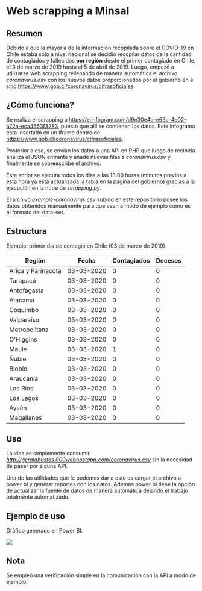 # Web scrapping a Minsal

## Resumen

Debido a que la mayoría de la información recopilada sobre el COVID-19 en Chile estaba solo a nivel nacional se decidió recopilar datos de la cantidad de contagiados y fallecidos **por región** desde el primer contagiado en Chile, el 3 de marzo de 2019 hasta el 5 de abril de 2019.  Luego, empezó a utilizarse web scrapping rellenando de manera automática el archivo *coronavirus.csv* con los nuevos datos proporcionados por el gobierno en el sitio https://www.gob.cl/coronavirus/cifrasoficiales.

## ¿Cómo funciona?

Se realiza el scrapping a https://e.infogram.com/d9e30e4b-e63c-4e02-a72a-eca4653f3283, puesto que allí se contienen los datos. Este infograma esta insertado en un iframe dentro de https://www.gob.cl/coronavirus/cifrasoficiales. 

Posterior a eso, se envian los datos a una API en PHP que luego de recibirla analiza el JSON entrante y añade nuevas filas a *coronavirus.csv* y finalmente se sobreescribe el archivo.

Este script se ejecuta todos los días a las 13:00 horas (minutos previos a esta hora ya está actualizada la tabla en la pagina del gobierno) gracias a la ejecución en la nube de *scrapping.py*.

El archivo *example-coronavirus.csv* subido en este repositorio posee los datos obtenidos manualmente para que vean a modo de ejemplo como es el formato del data-set.

## Estructura

Ejemplo: primer día de contagio en Chile (03 de marzo de 2019).

| Región             | Fecha      | Contagiados | Decesos |
| ------------------ | ---------- | ----------- | ------- |
| Arica y Parinacota | 03-03-2020 | 0           | 0       |
| Tarapacá           | 03-03-2020 | 0           | 0       |
| Antofagasta        | 03-03-2020 | 0           | 0       |
| Atacama            | 03-03-2020 | 0           | 0       |
| Coquimbo           | 03-03-2020 | 0           | 0       |
| Valparaíso         | 03-03-2020 | 0           | 0       |
| Metropolitana      | 03-03-2020 | 0           | 0       |
| O’Higgins          | 03-03-2020 | 0           | 0       |
| Maule              | 03-03-2020 | 1           | 0       |
| Ñuble              | 03-03-2020 | 0           | 0       |
| Biobío             | 03-03-2020 | 0           | 0       |
| Araucanía          | 03-03-2020 | 0           | 0       |
| Los Ríos           | 03-03-2020 | 0           | 0       |
| Los Lagos          | 03-03-2020 | 0           | 0       |
| Aysén              | 03-03-2020 | 0           | 0       |
| Magallanes         | 03-03-2020 | 0           | 0       |

## Uso

La idea es simplemente consumir *http://geraldbustos.000webhostapp.com/coronavirus.csv* sin la necesidad de pasar por alguna API.

Una de las utilidades que le podemos dar a esto es cargar el archivo a power bi y generar reportes con los datos. Además power bi tiene la opción de actualizar la fuente de datos de manera automática dejando el trabajo totalmente automatizado.

## Ejemplo de uso

Gráfico generado en Power BI.

![](https://i.imgur.com/McH79nv.png)

## Nota

Se empleó una verificación simple en la comunicación con la API a modo de ejemplo.
